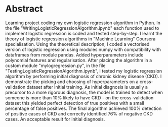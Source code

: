 # Abstract
Learning project coding my own logistic regression algorithm in Python. In the file "WritingLogisticRegressionAlgorithm.ipynb" each function used to implement logistic regression is coded and tested step-by-step. I learnt the theory of logistic regression algorithms in "Machine Learning" Coursera specialisation. Using the theoretical description, I coded a vectorised version of logistic regression using modules numpy with compatibility with dataframes from module pandas. Added hyperparameters include polynomial features and regularisation. After placing the algorithm in a custom module "mylogregression.py", in the file "TestingLogisticRegressionAlgorithm.ipynb", I tested my logistic regression algorithm by performing initial diagnosis of chronic kidney disease (CKD). I demonstrate the picking and choosing of hyperparameters on a cross-validation dataset after initial training. As initial diagnosis is usually a precursor to a more rigorous diagnosis, the model is trained to detect when someone is more than 10% likely to have CKD - on the cross-validation dataset this yielded perfect detection of true positives with a small percentage of false positives. The final algorithm achieved 100% detection of positive cases of CKD and correctly identified 76% of negative CKD cases. An acceptable result for initial diagnosis. 
